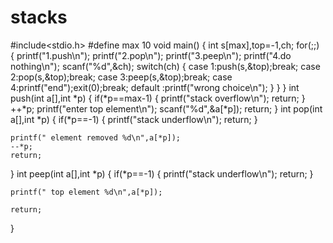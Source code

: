 # stacks
#include<stdio.h>
#define max 10
void main()
{
    int s[max],top=-1,ch;
    for(;;)
    {
    printf("1.push\n");
    printf("2.pop\n");
    printf("3.peep\n");
    printf("4.do nothing\n");
    scanf("%d",&ch);
    switch(ch)
    {
        case 1:push(s,&top);break;
        case 2:pop(s,&top);break;
        case 3:peep(s,&top);break;
        case 4:printf("end");exit(0);break;
        default :printf("wrong choice\n");
    }
}
}
int push(int a[],int *p)
{
    if(*p==max-1)
    {
        printf("stack overflow\n");
        return;
    }
    ++*p;
    printf("enter top element\n");
    scanf("%d",&a[*p]);
    return;
}
int pop(int a[],int *p)
{
    if(*p==-1)
    {
        printf("stack underflow\n");
        return;
    }

    printf(" element removed %d\n",a[*p]);
    --*p;
    return;
}
int peep(int a[],int *p)
{
    if(*p==-1)
    {
        printf("stack underflow\n");
        return;
    }

    printf(" top element %d\n",a[*p]);

    return;
}
